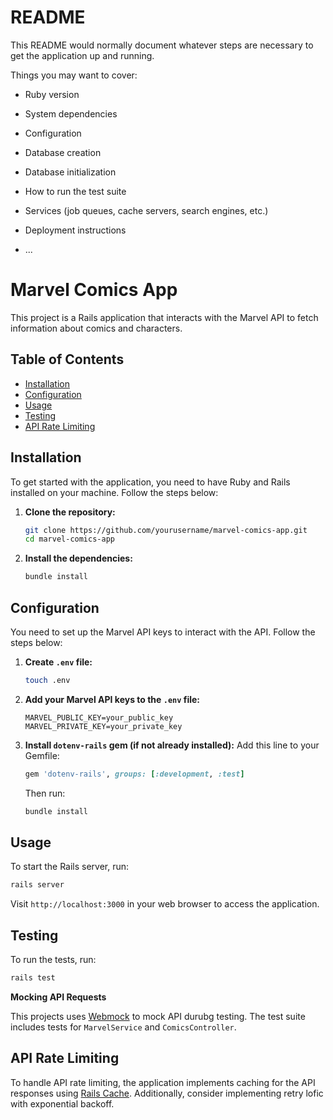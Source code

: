 # README

This README would normally document whatever steps are necessary to get the
application up and running.

Things you may want to cover:

* Ruby version

* System dependencies

* Configuration

* Database creation

* Database initialization

* How to run the test suite

* Services (job queues, cache servers, search engines, etc.)

* Deployment instructions

* ...
# Marvel Comics App

This project is a Rails application that interacts with the Marvel API to fetch information about comics and characters.

## Table of Contents

- [Installation](#installation)
- [Configuration](#configuration)
- [Usage](#usage)
- [Testing](#testing)
- [API Rate Limiting](#api-rate-limiting)


## Installation

To get started with the application, you need to have Ruby and Rails installed on your machine. Follow the steps below:

1. **Clone the repository:**
    ```bash
    git clone https://github.com/yourusername/marvel-comics-app.git
    cd marvel-comics-app
    ```

2. **Install the dependencies:**
    ```bash
    bundle install
    ```

## Configuration

You need to set up the Marvel API keys to interact with the API. Follow the steps below:

1. **Create `.env` file:**
    ```bash
    touch .env
    ```

2. **Add your Marvel API keys to the `.env` file:**
    ```env
    MARVEL_PUBLIC_KEY=your_public_key
    MARVEL_PRIVATE_KEY=your_private_key
    ```

3. **Install `dotenv-rails` gem (if not already installed):**
    Add this line to your Gemfile:
    ```ruby
    gem 'dotenv-rails', groups: [:development, :test]
    ```

    Then run:
    ```bash
    bundle install
    ```

## Usage

  To start the Rails server, run:
  ```bash
  rails server
  ```
Visit `http://localhost:3000` in your web browser to access the application. 

## Testing

  To run the tests, run:
  ```bash
  rails test
  ```
**Mocking API Requests**

This projects uses [Webmock](https://github.com/bblimke/webmock) to mock API durubg testing. The test suite includes tests for `MarvelService` and `ComicsController`.

## API Rate Limiting

To handle API rate limiting, the application implements caching for the API responses using [Rails Cache](https://guides.rubyonrails.org/caching_with_rails.html). Additionally, consider implementing retry lofic with exponential backoff.
